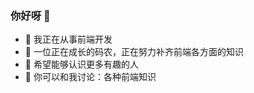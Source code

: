 ### 你好呀 👋

<!--
**NooneSai/NooneSai** is a ✨ _special_ ✨ repository because its `README.md` (this file) appears on your GitHub profile.
-->

- 🔭 我正在从事前端开发
- 🌱 一位正在成长的码农，正在努力补齐前端各方面的知识
- 🤔 希望能够认识更多有趣的人
- 💬 你可以和我讨论：各种前端知识
